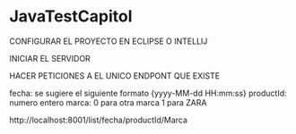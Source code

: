 # JavaTestCapitol

CONFIGURAR EL PROYECTO EN ECLIPSE O INTELLIJ

INICIAR EL SERVIDOR

HACER PETICIONES A EL UNICO ENDPONT QUE EXISTE

fecha: se sugiere el siguiente formato {yyyy-MM-dd HH:mm:ss}
productId: numero entero
marca: 0 para otra marca 1 para ZARA


http://localhost:8001/list/fecha/productId/Marca

